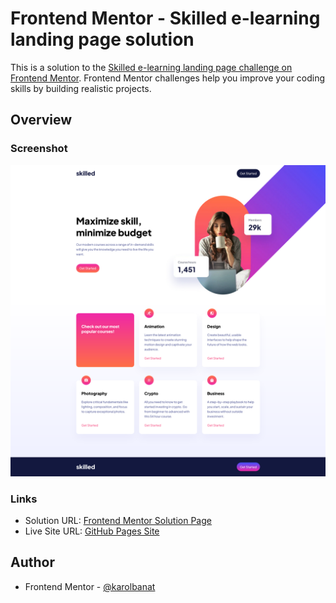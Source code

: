 # Frontend Mentor - Skilled e-learning landing page solution

This is a solution to the [Skilled e-learning landing page challenge on Frontend Mentor](https://www.frontendmentor.io/challenges/skilled-elearning-landing-page-S1ObDrZ8q). Frontend Mentor challenges help you improve your coding skills by building realistic projects.

## Overview

### Screenshot

![](./screenshot.png)

### Links

- Solution URL: [Frontend Mentor Solution Page](https://www.frontendmentor.io/solutions/skilled-elearning-landing-page-Epj3756pU5)
- Live Site URL: [GitHub Pages Site](https://karolbanat.github.io/skilled-elearning-landing-page/)

## Author

- Frontend Mentor - [@karolbanat](https://www.frontendmentor.io/profile/karolbanat)

